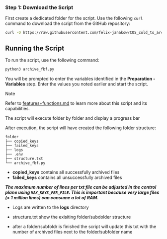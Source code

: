 ### Step 1: Download the Script

First create a dedicated folder for the script. Use the following `curl` command to download the script from the GitHub repository:

```bash
curl -O https://raw.githubusercontent.com/felix-janakow/COS_cold_to_archive/main/archive_fbf.py
```

## Running the Script

To run the script, use the following command:

```bash
python3 archive_fbf.py
```

You will be prompted to enter the variables identified in the **Preparation - Variables** step. Enter the values you noted earlier and start the script.

> [!NOTE]
> Refer to [features+functions.md](https://github.com/felix-janakow/COS_cold_to_archive/blob/main/features%2Bfunctions.md) to learn more about this script and its capabilities.

The script will execute folder by folder and display a progress bar

After execution, the script will have created the following folder structure:

```
folder
├── copied_keys
├── failed_keys
├── logs
├── .env
├── structure.txt
└── archive_fbf.py
```
- **copied_keys** contains all successfully archived files
- **failed_keys** contains all unsuccessfully archived files

***The maximum number of lines per txt file can be adjusted in the control plane using ``MAX_KEYS_PER_FILE``. This is important because very large files (> 1 million lines) can consume a lot of RAM.***

- Logs are written to the **logs** directory

- structure.txt show the exisiting folder/subdolder structure
- after a folder/subfoldr is finished the script will update this txt with the number of archived files next to the folder/subfolder name
